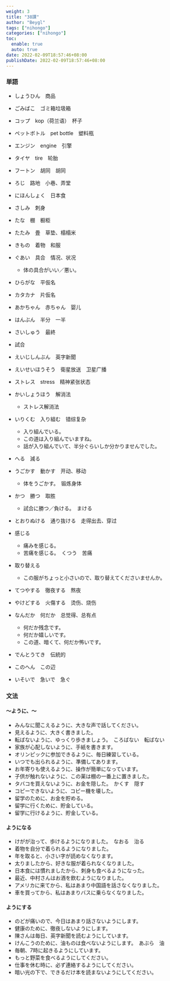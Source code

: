 ```yaml
---
weight: 3
title: "38課"
author: "Beygl"
tags: ["nihongo"]
categories: ["nihongo"]
toc:
  enable: true
  auto: true
date: 2022-02-09T18:57:46+08:00
publishDate: 2022-02-09T18:57:46+08:00
---
```


### 単語

- しょうひん　商品
- ごみばこ　ゴミ箱垃圾箱
- コップ　kop（荷兰语）　杯子
- ペットボトル　pet bottle　塑料瓶
- エンジン　engine　引擎
- タイヤ　tire　轮胎
- フートン　胡同　胡同
- ろじ　路地　小巷、弄堂
- にほんしょく　日本食
- さしみ　刺身
- たな　棚　橱柜
- たたみ　畳　草垫、榻榻米
- きもの　着物　和服
- ぐあい　具合　情况、状况
  - 体の具合がいい／悪い。

- ひらがな　平仮名
- カタカナ　片仮名
- あかちゃん　赤ちゃん　婴儿
- はんぶん　半分　一半
- さいしゅう　最終
- 試合
- えいじしんぶん　英字新聞
- えいせいほうそう　衛星放送　卫星广播
- ストレス　stress　精神紧张状态
- かいしょうほう　解消法
  - ストレス解消法

- いりくむ　入り組む　错综复杂
  - 入り組んでいる。
  - この道は入り組んでいますね。
  - 話が入り組んでいて、半分ぐらいしか分かりませんでした。

- へる　減る
- うごかす　動かす　开动、移动
  - 体をうごかす。　锻炼身体

- かつ　勝つ　取胜
  - 試合に勝つ／負ける。　まける

- とおりぬける　通り抜ける　走得出去、穿过
- 感じる
  - 痛みを感じる。
  - 苦痛を感じる。　くつう　苦痛

- 取り替える
  - この服がちょっと小さいので、取り替えてくださいませんか。

- てつやする　徹夜する　熬夜
- やけどする　火傷する　烫伤、烧伤
- なんだか　何だか　总觉得、总有点
  - 何だか残念です。
  - 何だか嬉しいです。
  - この道、暗くて、何だか怖いです。

- でんとうてき　伝統的
- このへん　この辺
- いそいで　急いで　急ぐ

### 文法

#### ～ように、～

- みんなに聞こえるように、大きな声で話してください。
- 見えるように、大きく書きました。
- 転ばないように、ゆっくり歩きましょう。　ころばない　転ばない
- 家族が心配しないように、手紙を書きます。
- オリンピックに参加できるように、毎日練習している。
- いつでも出られるように、準備してあります。
- お年寄りも使えるように、操作が簡単になっています。
- 子供が触れないように、この薬は棚の一番上に置きました。
- タバコを買えないように、お金を隠した。　かくす　隠す
- コピーできないように、コピー機を壊した。
- 留学のために、お金を貯める。
- 留学に行くために、貯金している。
- 留学に行けるように、貯金している。

#### ようになる

- けがが治って、歩けるようになりました。　なおる　治る
- 着物を自分で着られるようになりました。
- 年を取ると、小さい字が読めなくなります。
- 太りましたから、好きな服が着られなくなりました。
- 日本食には慣れましたから、刺身も食べるようになった。
- 最近、中村さんはお酒を飲むようになりました。
- アメリカに来てから、私はあまり中国語を話さなくなりました。
- 車を買ってから、私はあまりバスに乗らなくなりました。

#### ようにする

- のどが痛いので、今日はあまり話さないようにします。
- 健康のために、徹夜しないようにします。
- 陳さんは毎日、英字新聞を読むようにしています。
- けんこうのために、油ものは食べないようにします。　あぶら　油
- 毎朝、7時に起きるようにしています。
- もっと野菜を食べるようにしてください。
- 仕事を休む時に、必ず連絡するようにしてください。
- 暗い光の下で、できるだけ本を読まないようにしてください。
